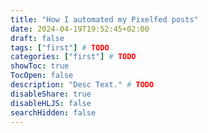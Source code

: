 ```yaml
---
title: "How I automated my Pixelfed posts"
date: 2024-04-19T19:52:45+02:00
draft: false
tags: ["first"] # TODO
categories: ["first"] # TODO
showToc: true
TocOpen: false
description: "Desc Text." # TODO
disableShare: true
disableHLJS: false
searchHidden: false
---
```


